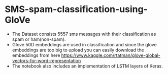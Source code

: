 # SMS-spam-classification-using-GloVe
- The Dataset consists 5557 sms messages with their classification as spam or ham(non-spam).
- Glove 50D embeddings are used in classification and since the glove embeddings are too big to upload you can easily download the embeddings from here https://www.kaggle.com/rtatman/glove-global-vectors-for-word-representation
- The  notebook also includes an implementation of LSTM layers of Keras.
